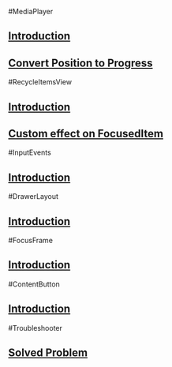 #MediaPlayer
## [Introduction](MediaPlayer_Introduction.md)
## [Convert Position to Progress](MediaPlayer_Converter.md)
#RecycleItemsView
## [Introduction](RecycleItemsView_Introduction.md)
## [Custom effect on FocusedItem](RecycleItemsView_CustomEffect.md)
#InputEvents
## [Introduction](InputEvents.md)
#DrawerLayout
## [Introduction](DrawerLayout.md)
#FocusFrame
## [Introduction](FocusFrame.md)
#ContentButton
## [Introduction](ContentButton.md)
#Troubleshooter
## [Solved Problem](Troubleshooter.md)

